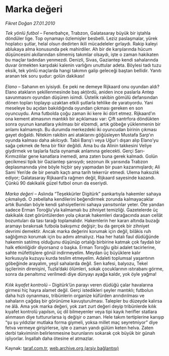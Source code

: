 # Marka değeri

*Fikret Doğan 27.01.2010*

<div class="yazi"><i>Tek yönlü futbol</i> – Fenerbahçe, Trabzon, Galatasaray büyük bir iştahla döndüler lige. Top oynamayı özlemişler besbelli. Leziz paslaşmalar, yürek hoplatıcı şutlar, helal olsun dedirten ikili mücadeleler gırlaydı. Rakip kaleyi ablukaya alma konusunda pek mahirdiler. Ah bir de karşılarında hücum düşüncesini akıllarından silmemiş takımlar olsaydı, işte o zaman hakikaten bu maçlar tadından yenmezdi. Denizli, Sivas, Gaziantep kendi sahalarında duvar örmekten karşıdaki kalenin varlığını unuttular adeta. Böylesi tadı tuzu eksik, tek yönlü maçlarda hangi takımın galip geleceği baştan bellidir. Yanıtı aranan tek soru şudur: golün dakikası!<i> <br/><br/>Elano </i>– Sahanın en iyisiydi. Ee peki ne demeye Rijkaard onu oyundan aldı? Elano atakların şekillenmesinde baş aktördü, aniden ince paslarla Antep savunmasını oyundan düşüren isimdi. Üstelik rakibin gömülü defansından dönen topları toplayıp uzaktan etkili şutlarla tehlike de yaratıyordu. Yani meseleye bu açıdan bakıldığında oyundan çıkması gereken en son oyuncuydu. Ama futbolda çoğu zaman iki kere iki dört etmez. Rijkaard’ın ona kement atmasının mantıklı bir açıklaması var: Çift santrfora döndükten sonra oyunun kanatlara yıkılması bir elzemdi, artık göbeğe yüklenmenin bir anlamı kalmamıştı. Bu durumda merkezdeki iki oyuncudan birinin çıkması gayet doğaldı. Nitekim rakibin ani ataklarını göğüsleyen Mustafa Sarp’ın oyunda kalması daha akılcıydı. Tabii Barış’ı veya Uğur’ı dışarı alıp Elano’yu sağa çekmek de fena bir fikir değildi. Ama bu da Alinin takkesini Veliye giydirmek ve taşlarla fazla oynamak anlamına gelecekti. Gerçi Sarı-Kırmızılılar gene kanatlara inemedi, ama zaten buna gerek kalmadı. Golün gecikmesi tipik bir Gaziantep şansıydı; sezonun ilk yarısında Trabzon deplasmanında yine böyle hiçbir şey yapmadan bir puan kazanmışlardı; Ali Sami Yen’de de bir penaltı kaçtı ama tarih tekerrür etmedi. Ulema haksızlık ediyor; Galatasaray Rijkaard’a rağmen değil, Rijkaard sayesinde kazandı. Çünkü 90 dakikalık güzel futbol onun da eseriydi.<i> <br/><br/>Marka değeri</i> – Aslında “Teşekkürler Digitürk” pankartıyla hakemler sahaya çıkmalıydı. O zebellaha kendilerini beğendirmek zorunda kalmayacaklar artık Bundan böyle kendi şahsiyetlerini sahaya yansıtsınlar yeter. Öte yandan sadece Erman Toroğlu’yla kalmamalı bu zihniyet temizliği. Gazetelerde üç dakikalık özet görüntülerden yola çıkarak hakemleri darağacında asan cellât bozuntuları da tası tarağı toplamalıdır. Hakemlerin her kararı altında buzağı aramayı bırakırsak futbola bakışımız değişir; bu da gerçek bir zihniyet devrimi demektir. Ancak marka değerini korumak için değil, bilâkis ruh sağlığımızı korumak için bu adımı atmalıyız. Haa her hatalı faul düdüğünde hakemin satılmış olduğunu düşünüp ortalığı birbirine katmak çok faydalı bir halk etkinliğidir diyorsanız o başka. Erman Toroğlu gibi adalet tacirlerine, sahte müfettişlere gönül indirmeyelim. Meydan üç büyüklere kalır korkusuyla kuzuyu kurda teslim etmeyelim. Adaleti toplumsal yaşantının göbeğinde arayalım, yeşil sahalarda değil. Sen kafesi, balyozu, Tekel işçilerinin direnişini, Tuzla’daki ölümleri, sokak çocuklarının ıstırabanı görme, sonra da penaltımız verilmedi diye dünyayı ayağa kaldır, yok öyle yağma!<i> <br/><br/>Kılık kıyafet kontrolü</i> – Digitürk’ün parayı veren düdüğü çalar havalarına girmesi hiç hayra alamet değil. Gerçi istedikleri şeyler mantıklı; futbolun daha hızlı oynanması, tribünlerin organize küfürden arındırılması ve sahaların çağdaş bir görünüme kavuşturulması. Talepler bu düzeyde kalırsa ne âlâ. Ama yok marka değeri, yok zart zurt değeri deyip tribünlerde kılık kıyafet kontrolü yapılsın, üç dil bilmeyenler veya tipi kayık herifler statlara alınmasın diye tuttururlarsa iş değişir o zaman. Hele takım tertiplerine karışıp “şu şu yıldızlar mutlaka forma giymeli, yoksa millet maç seyretmiyor” diye fetva vermeye girişirlerse, işte o zaman yandı gülüm keten helva. Zaten derbi takviminin belirlenmesine burunlarını sokarak çok büyük bir günah işliyorlar. İnşallah daha ötesine el atmazlar.</div>

Kaynak: [taraf.com.tr](http://www.taraf.com.tr:80/makale/9715.htm), [web.archive.org (arşiv bağlantısı)](http://web.archive.org/web/20100502064229/http://www.taraf.com.tr:80/makale/9715.htm)
